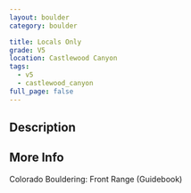 ```yaml
---
layout: boulder
category: boulder

title: Locals Only
grade: V5
location: Castlewood Canyon
tags:
  - v5
  - castlewood_canyon
full_page: false
---
```


## Description


## More Info
Colorado Bouldering: Front Range (Guidebook)
